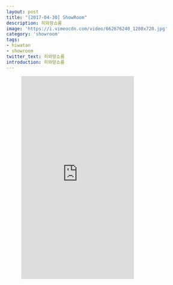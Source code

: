 ```yaml
---
layout: post
title: "[2017-04-30] ShowRoom"
description: 히와땅쇼룸
image: 'https://i.vimeocdn.com/video/662676240_1280x720.jpg'
category: 'showroom'
tags:
- hiwatan
- showroom
twitter_text: 히와땅쇼룸
introduction: 히와땅쇼룸
---
```

<figure class="video_container">
<iframe src="https://player.vimeo.com/video/239647208" height="540" frameborder="0" webkitallowfullscreen mozallowfullscreen allowfullscreen></iframe>
</figure>
